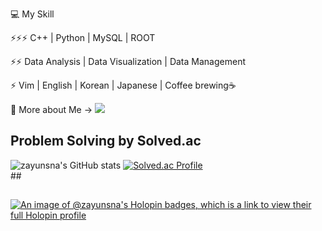 
💻 My Skill

⚡⚡⚡ C++ | Python | MySQL | ROOT

⚡⚡ Data Analysis | Data Visualization | Data Management

⚡ Vim | English | Korean | Japanese | Coffee brewing☕

👋 More about Me ->
<a href="https://zayunsna.github.io/" target="_blank"><img src="https://img.shields.io/badge/-Blog-blue?style=flat-square&logo=GitHub&logoColor=#181717"/></a>




## Problem Solving by Solved.ac
![zayunsna's GitHub stats](https://github-readme-stats.vercel.app/api?username=zayunsna&show_icons=true&theme=radical)
[![Solved.ac Profile](http://mazassumnida.wtf/api/v2/generate_badge?boj=zayunsna)](https://solved.ac/zayunsna/)<br>
##<!--![zayunsna's github stats](https://github-readme-stats.vercel.app/api?username=zayunsna&show_icons=true)-->

## 
[![An image of @zayunsna's Holopin badges, which is a link to view their full Holopin profile](https://holopin.me/zayunsna)](https://holopin.io/@zayunsna)

